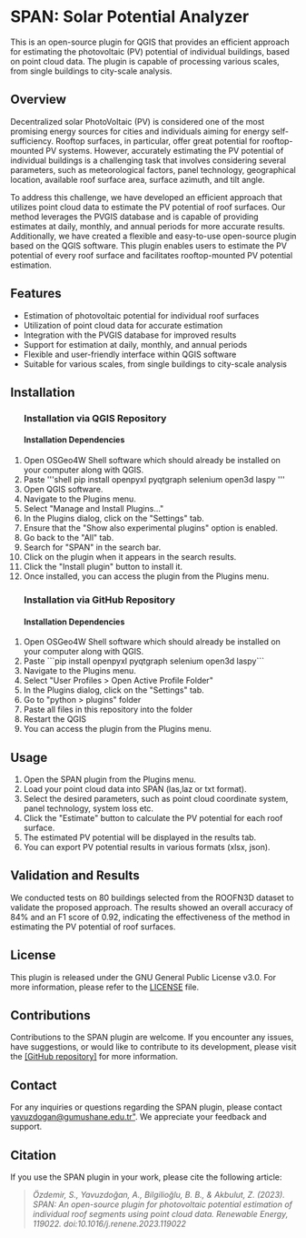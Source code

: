 <!DOCTYPE html>
<html>
<head>
</head>
<body>
  <h1>SPAN: Solar Potential Analyzer</h1>

  <p>This is an open-source plugin for QGIS that provides an efficient approach for estimating the photovoltaic (PV) potential of individual buildings, based on point cloud data. The plugin is capable of processing various scales, from single buildings to city-scale analysis.</p>

  <h2>Overview</h2>

  <p>Decentralized solar PhotoVoltaic (PV) is considered one of the most promising energy sources for cities and individuals aiming for energy self-sufficiency. Rooftop surfaces, in particular, offer great potential for rooftop-mounted PV systems. However, accurately estimating the PV potential of individual buildings is a challenging task that involves considering several parameters, such as meteorological factors, panel technology, geographical location, available roof surface area, surface azimuth, and tilt angle.</p>

  <p>To address this challenge, we have developed an efficient approach that utilizes point cloud data to estimate the PV potential of roof surfaces. Our method leverages the PVGIS database and is capable of providing estimates at daily, monthly, and annual periods for more accurate results. Additionally, we have created a flexible and easy-to-use open-source plugin based on the QGIS software. This plugin enables users to estimate the PV potential of every roof surface and facilitates rooftop-mounted PV potential estimation.</p>

  <h2>Features</h2>

  <ul>
    <li>Estimation of photovoltaic potential for individual roof surfaces</li>
    <li>Utilization of point cloud data for accurate estimation</li>
    <li>Integration with the PVGIS database for improved results</li>
    <li>Support for estimation at daily, monthly, and annual periods</li>
    <li>Flexible and user-friendly interface within QGIS software</li>
    <li>Suitable for various scales, from single buildings to city-scale analysis</li>
  </ul>

  <h2>Installation</h2>

  <ol>
    <h3>Installation via QGIS Repository</h3>
    <h4>Installation Dependencies</h4>
    <li>Open OSGeo4W Shell software which should already be installed on your computer along with QGIS.</li>
    <li>Paste '''shell
      pip install openpyxl pyqtgraph selenium open3d laspy
      '''
    </li>
    <li>Open QGIS software.</li>
    <li>Navigate to the Plugins menu.</li>
    <li>Select "Manage and Install Plugins..."</li>
    <li>In the Plugins dialog, click on the "Settings" tab.</li>
    <li>Ensure that the "Show also experimental plugins" option is enabled.</li>
    <li>Go back to the "All" tab.</li>
    <li>Search for "SPAN" in the search bar.</li>
    <li>Click on the plugin when it appears in the search results.</li>
    <li>Click the "Install plugin" button to install it.</li>
    <li>Once installed, you can access the plugin from the Plugins menu.</li>
  </ol>
  <ol>
    <h3>Installation via GitHub Repository</h3>
    <h4>Installation Dependencies</h4>
    <li>Open OSGeo4W Shell software which should already be installed on your computer along with QGIS.</li>
    <li>Paste ```pip install openpyxl pyqtgraph selenium open3d laspy```</li>
    <li>Navigate to the Plugins menu.</li>
    <li>Select "User Profiles > Open Active Profile Folder"</li>
    <li>In the Plugins dialog, click on the "Settings" tab.</li>
    <li>Go to "python > plugins" folder</li>
    <li>Paste all files in this repository into the folder</li>
    <li>Restart the QGIS</li>
    <li> You can access the plugin from the Plugins menu.</li></li>
  </ol>

  <h2>Usage</h2>

  <ol>
    <li>Open the SPAN plugin from the Plugins menu.</li>
    <li>Load your point cloud data into SPAN (las,laz or txt format).</li>
    <li>Select the desired parameters, such as point cloud coordinate system, panel technology, system loss etc.</li>
    <li>Click the "Estimate" button to calculate the PV potential for each roof surface.</li>
    <li>The estimated PV potential will be displayed in the results tab.</li>
    <li>You can export PV potential results in various formats (xlsx, json).</li>
  </ol>

  <h2>Validation and Results</h2>

  <p>We conducted tests on 80 buildings selected from the ROOFN3D dataset to validate the proposed approach. The results showed an overall accuracy of 84% and an F1 score of 0.92, indicating the effectiveness of the method in estimating the PV potential of roof surfaces.</p>

  <h2>License</h2>

  <p>This plugin is released under the GNU General Public License v3.0. For more information, please refer to the <a href="https://github.com/ahmetyavuzd/SPAN/blob/main/solar_pw_calculator/LICENSE.lic">LICENSE</a> file.</p>

  <h2>Contributions</h2>

  <p>Contributions to the SPAN plugin are welcome. If you encounter any issues, have suggestions, or would like to contribute to its development, please visit the <a href="https://github.com/ahmetyavuzd/SPAN">[GitHub repository]</a> for more information.</p>

  <h2>Contact</h2>

  <p>For any inquiries or questions regarding the SPAN plugin, please contact <a href=mailto:yavuzdogan@gumushane.edu.tr> yavuzdogan@gumushane.edu.tr"</a>. We appreciate your feedback and support.</p>

  <h2>Citation</h2>

  <p>If you use the SPAN plugin in your work, please cite the following article:</p>
  <em>
    <blockquote>
      <p>Özdemir, S., Yavuzdoğan, A., Bilgilioğlu, B. B., & Akbulut, Z. (2023). SPAN: An open-source plugin for photovoltaic potential estimation of individual roof segments using point cloud data. <em>Renewable Energy</em>, 119022. doi:10.1016/j.renene.2023.119022</p>
    </blockquote>
  </em>
</body>
</html>
